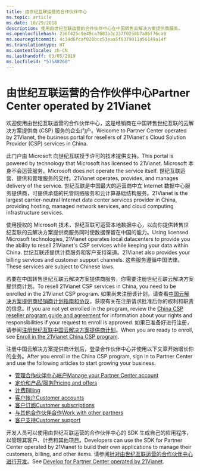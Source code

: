 ```yaml
---
title: 由世纪互联运营的合作伙伴中心
ms.topic: article
ms.date: 10/29/2018
description: 使用由世纪互联运营的合作伙伴中心在中国转售云解决方案提供商服务。
ms.openlocfilehash: 236f425c9e49ca7683b3c337f0258b7a86f76ca9
ms.sourcegitcommit: 4c34d6fcaf020bcc53eaa5f0379011a56149a14f
ms.translationtype: HT
ms.contentlocale: zh-CN
ms.lasthandoff: 03/05/2019
ms.locfileid: "57588260"
---
```

# <a name="partner-center-operated-by-21vianet"></a><span data-ttu-id="a1336-103">由世纪互联运营的合作伙伴中心</span><span class="sxs-lookup"><span data-stu-id="a1336-103">Partner Center operated by 21Vianet</span></span>

<span data-ttu-id="a1336-104">欢迎使用由世纪互联运营的合作伙伴中心，这是经销商在中国转售世纪互联的云解决方案提供商 (CSP) 服务的企业门户。</span><span class="sxs-lookup"><span data-stu-id="a1336-104">Welcome to Partner Center operated by 21Vianet, the business portal for resellers of 21Vianet's Cloud Solution Provider (CSP) services in China.</span></span> 

<span data-ttu-id="a1336-105">此门户由 Microsoft 向世纪互联授予许可的技术提供支持。</span><span class="sxs-lookup"><span data-stu-id="a1336-105">This portal is powered by technology that Microsoft has licensed to 21Vianet.</span></span> <span data-ttu-id="a1336-106">Microsoft 本身不会运营服务。</span><span class="sxs-lookup"><span data-stu-id="a1336-106">Microsoft does not operate the service itself.</span></span> <span data-ttu-id="a1336-107">世纪互联运营、提供和管理服务的交付。</span><span class="sxs-lookup"><span data-stu-id="a1336-107">21Vianet operates, provides, and manages delivery of the service.</span></span> <span data-ttu-id="a1336-108">世纪互联是中国最大的运营商中立 Internet 数据中心服务提供商，可提供承载的托管网络服务和云计算基础结构服务。</span><span class="sxs-lookup"><span data-stu-id="a1336-108">21Vianet is the largest carrier-neutral Internet data center services provider in China, providing hosting, managed network services, and cloud computing infrastructure services.</span></span> 

<span data-ttu-id="a1336-109">使用授权的 Microsoft 技术，世纪互联可运营本地数据中心，以向你提供转售世纪互联的云解决方案提供商服务同时使数据保留在中国的能力。</span><span class="sxs-lookup"><span data-stu-id="a1336-109">Using licensed Microsoft technologies, 21Vianet operates local datacenters to provide you the ability to resell 21Vianet's CSP services while keeping your data within China.</span></span> <span data-ttu-id="a1336-110">世纪互联还提供计费服务和客户支持渠道。</span><span class="sxs-lookup"><span data-stu-id="a1336-110">21Vianet also provides your billing services and customer support channels.</span></span> <span data-ttu-id="a1336-111">这些服务遵循中国法律。</span><span class="sxs-lookup"><span data-stu-id="a1336-111">These services are subject to Chinese laws.</span></span>

<span data-ttu-id="a1336-112">若要在中国转售世纪互联云解决方案提供商服务，你需要注册世纪互联云解决方案提供商计划。</span><span class="sxs-lookup"><span data-stu-id="a1336-112">To resell 21Vianet CSP services in China, you need to be enrolled in the 21Vianet CSP program.</span></span> <span data-ttu-id="a1336-113">如果尚未注册该计划，请查看[中国云解决方案提供商经销商计划指南和协议](csp-program-guide-and-agreements.md)，获取有关在注册请求批准后你的权利和职责的信息。</span><span class="sxs-lookup"><span data-stu-id="a1336-113">If you are not yet enrolled in the program, review the [China CSP reseller program guide and agreement](csp-program-guide-and-agreements.md) for information about your rights and responsibilities if your request to enroll is approved.</span></span> <span data-ttu-id="a1336-114">如果已准备好进行注册，请参阅[注册世纪互联中国云解决方案提供商计划](enrolling-in-the-csp-program.md)。</span><span class="sxs-lookup"><span data-stu-id="a1336-114">When you are ready to enroll, see [Enroll in the 21Vianet China CSP program](enrolling-in-the-csp-program.md).</span></span>

<span data-ttu-id="a1336-115">注册中国云解决方案提供商计划后，登录合作伙伴中心并使用以下文章开始增长你的业务。</span><span class="sxs-lookup"><span data-stu-id="a1336-115">After you enroll in the China CSP program, sign in to Partner Center and use the following articles to start growing your business.</span></span>  
   
-   [<span data-ttu-id="a1336-116">管理合作伙伴中心帐户</span><span class="sxs-lookup"><span data-stu-id="a1336-116">Manage your Partner Center account</span></span>](partner-center-account-setup.md)
-   [<span data-ttu-id="a1336-117">定价和产品/服务</span><span class="sxs-lookup"><span data-stu-id="a1336-117">Pricing and offers</span></span>](see-offers-and-pricing.md)
-   [<span data-ttu-id="a1336-118">计费</span><span class="sxs-lookup"><span data-stu-id="a1336-118">Billing</span></span>](billing.md)
-   [<span data-ttu-id="a1336-119">客户帐户</span><span class="sxs-lookup"><span data-stu-id="a1336-119">Customer accounts</span></span>](customer-accounts.md)
-   [<span data-ttu-id="a1336-120">客户订阅</span><span class="sxs-lookup"><span data-stu-id="a1336-120">Customer subscriptions</span></span>](customer-subscriptions.md)
-   [<span data-ttu-id="a1336-121">与其他合作伙伴合作</span><span class="sxs-lookup"><span data-stu-id="a1336-121">Work with other partners</span></span>](work-with-other-partners.md)
-   [<span data-ttu-id="a1336-122">客户支持</span><span class="sxs-lookup"><span data-stu-id="a1336-122">Customer support</span></span>](customer-support.md)

<span data-ttu-id="a1336-123">开发人员可以使用由世纪互联运营的合作伙伴中心的 SDK 生成自己的应用程序，以管理其客户、计费和其他项目。</span><span class="sxs-lookup"><span data-stu-id="a1336-123">Developers can use the SDK for Partner Center operated by 21Vianet to build their own applications to manage their customers, billing, and other items.</span></span> <span data-ttu-id="a1336-124">请参阅[针对由世纪互联运营的合作伙伴中心进行开发](develop-for-partner-center.md)。</span><span class="sxs-lookup"><span data-stu-id="a1336-124">See [Develop for Partner Center operated by 21Vianet](develop-for-partner-center.md).</span></span>